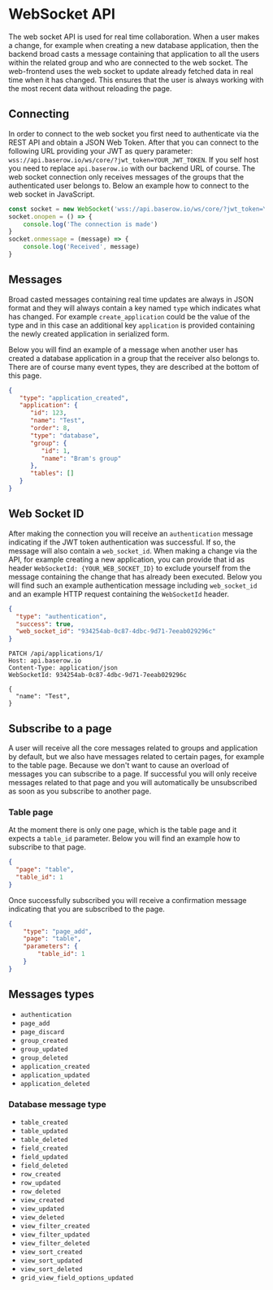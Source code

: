 # WebSocket API

The web socket API is used for real time collaboration. When a user makes a change, for
example when creating a new database application, then the backend broad casts a
message containing that application to all the users within the related group and who
are connected to the web socket. The web-frontend uses the web socket to update already
fetched data in real time when it has changed. This ensures that the user is always
working with the most recent data without reloading the page.

## Connecting

In order to connect to the web socket you first need to authenticate via the REST API
and obtain a JSON Web Token. After that you can connect to the following URL providing
your JWT as query parameter: `wss://api.baserow.io/ws/core/?jwt_token=YOUR_JWT_TOKEN`.
If you self host you need to replace `api.baserow.io` with our backend URL of course.
The web socket connection only receives messages of the groups that the authenticated
user belongs to. Below an example how to connect to the web socket in JavaScript.

```javascript
const socket = new WebSocket('wss://api.baserow.io/ws/core/?jwt_token=YOUR_JWT_TOKEN')
socket.onopen = () => {
    console.log('The connection is made')
}
socket.onmessage = (message) => {
    console.log('Received', message)
}
```

## Messages

Broad casted messages containing real time updates are always in JSON format and they
will always contain a key named `type` which indicates what has changed. For example
`create_application` could be the value of the type and in this case an additional key
`application` is provided containing the newly created application in serialized form.

Below you will find an example of a message when another user has created a database
application in a group that the receiver also belongs to. There are of course many
event types, they are described at the bottom of this page.

```json
{
   "type": "application_created",
   "application": {
      "id": 123,
      "name": "Test",
      "order": 8,
      "type": "database",
      "group": {
         "id": 1,
         "name": "Bram's group"
      },
      "tables": []
   }
}
```

## Web Socket ID

After making the connection you will receive an `authentication` message indicating if
the JWT token authentication was successful. If so, the message will also contain a
`web_socket_id`. When making a change via the API, for example creating a new
application, you can provide that id as header `WebSocketId: {YOUR_WEB_SOCKET_ID}` to
exclude yourself from the message containing the change that has already been executed.
Below you will find such an example authentication message including `web_socket_id`
and an example HTTP request containing the `WebSocketId` header. 

```json
{
  "type": "authentication",
  "success": true,
  "web_socket_id": "934254ab-0c87-4dbc-9d71-7eeab029296c"
}
```

```
PATCH /api/applications/1/
Host: api.baserow.io
Content-Type: application/json
WebSocketId: 934254ab-0c87-4dbc-9d71-7eeab029296c

{
  "name": "Test",
}
```

## Subscribe to a page

A user will receive all the core messages related to groups and application by default,
but we also have messages related to certain pages, for example to the table page.
Because we don't want to cause an overload of messages you can subscribe to a page. If
successful you will only receive messages related to that page and you will
automatically be unsubscribed as soon as you subscribe to another page.

### Table page

At the moment there is only one page, which is the table page and it expects a
`table_id` parameter. Below you will find an example how to subscribe to that page.

```json
{
  "page": "table",
  "table_id": 1
}
```

Once successfully subscribed you will receive a confirmation message indicating that
you are subscribed to the page.

```json
{
    "type": "page_add",
    "page": "table",
    "parameters": {
        "table_id": 1
    }
}
```

## Messages types

* `authentication`
* `page_add`
* `page_discard`
* `group_created`
* `group_updated`
* `group_deleted`
* `application_created`
* `application_updated`
* `application_deleted`

### Database message type

* `table_created`
* `table_updated`
* `table_deleted`
* `field_created`
* `field_updated`
* `field_deleted`
* `row_created`
* `row_updated`
* `row_deleted`
* `view_created`
* `view_updated`
* `view_deleted`
* `view_filter_created`
* `view_filter_updated`
* `view_filter_deleted`
* `view_sort_created`
* `view_sort_updated`
* `view_sort_deleted`
* `grid_view_field_options_updated`
